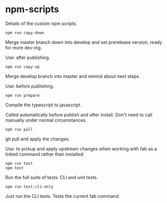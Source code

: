 # npm-scripts

Details of the custom npm scripts.

    npm run copy-down

Merge master branch down into develop and set prerelease version, ready for more dev-ing.

Use: after publishing.

    npm run copy-up

Merge develop branch into master and remind about next steps.

Use: before publishing.

    npm run prepare

Compile the typescript to javascript.

Called automatically before publish and after install. Don't need to call manually under normal circumstances.

    npm run pull

git pull and apply the changes.

Use: to pickup and apply upstream changes when working with fab as a linked command rather than installed.

    npm run test
    npm test

Run the full suite of tests: CLI and unit tests.

    npm run test:cli-only

Just run the CLI tests. Tests the current fab command.
